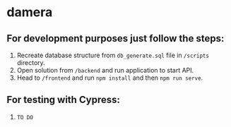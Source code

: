 # damera

## For development purposes just follow the steps:

1. Recreate database structure from `db_generate.sql` file in `/scripts` directory.
2. Open solution from `/backend` and run application to start API.
3. Head to `/frontend` and run `npm install` and then `npm run serve`.

## For testing with Cypress:

1. `TO DO`